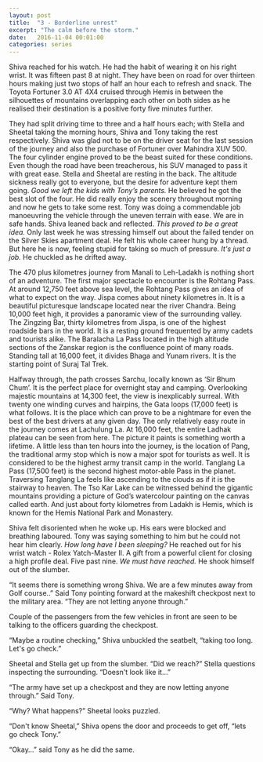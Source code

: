 ```yaml
---
layout: post
title:  "3 - Borderline unrest"
excerpt: "The calm before the storm."
date:   2016-11-04 00:01:00
categories: series
---
```

Shiva reached for his watch. He had the habit of wearing it on his right wrist. It was fifteen past 8 at night. They have been on road for over thirteen hours making just two stops of half an hour each to refresh and snack. The Toyota Fortuner 3.0 AT 4X4 cruised through Hemis in between the silhouettes of mountains overlapping each other on both sides as he realised their destination is a positive forty five minutes further.

They had split driving time to three and a half hours each; with Stella and Sheetal taking the morning hours, Shiva and Tony taking the rest respectively. Shiva was glad not to be on the driver seat for the last session of the journey and also the purchase of Fortuner over Mahindra XUV 500. The four cylinder engine proved to be the beast suited for these conditions. Even though the road have been treacherous, his SUV managed to pass it with great ease. Stella and Sheetal are resting in the back. The altitude sickness really got to everyone, but the desire for adventure kept them going. *Good we left the kids with Tony’s parents.* He believed he got the best slot of the four. He did really enjoy the scenery throughout morning and now he gets to take some rest. Tony was doing a commendable job manoeuvring the vehicle through the uneven terrain with ease. We are in safe hands. Shiva leaned back and reflected. *This proved to be a great idea.* Only last week he was stressing himself out about the failed tender on the Silver Skies apartment deal. He felt his whole career hung by a thread. But here he is now, feeling stupid for taking so much of pressure. *It's just a job.* He chuckled as he drifted away.

The 470 plus kilometres journey from Manali to Leh-Ladakh is nothing short of an adventure. The first major spectacle to encounter is the Rohtang Pass. At around 12,750 feet above sea level, the Rohtang Pass gives an idea of what to expect on the way. Jispa comes about ninety kilometres in. It is a beautiful picturesque landscape located near the river Chandra. Being 10,000 feet high, it provides a panoramic view of the surrounding valley. The Zingzing Bar, thirty kilometres from Jispa, is one of the highest roadside bars in the world. It is a resting ground frequented by army cadets and tourists alike. The Baralacha La Pass located in the high altitude sections of the Zanskar region is the confluence point of many roads. Standing tall at 16,000 feet, it divides Bhaga and Yunam rivers. It is the starting point of Suraj Tal Trek.

Halfway through, the path crosses Sarchu, locally known as ‘Sir Bhum Chum’. It is the perfect place for overnight stay and camping. Overlooking majestic mountains at 14,300 feet, the view is inexplicably surreal. With twenty one winding curves and hairpins, the Gata loops (17,000 feet) is what follows. It is the place which can prove to be a nightmare for even the best of the best drivers at any given day. The only relatively easy route in the journey comes at Lachulung La. At 16,000 feet, the entire Ladhak plateau can be seen from here. The picture it paints is something worth a lifetime. A little less than ten hours into the journey, is the location of Pang, the traditional army stop which is now a major spot for tourists as well. It is considered to be the highest army transit camp in the world. Tanglang La Pass (17,500 feet) is the second highest motor-able Pass in the planet. Traversing Tanglang La feels like ascending to the clouds as if it is the stairway to heaven. The Tso Kar Lake can be witnessed behind the gigantic mountains providing a picture of God’s watercolour painting on the canvas called earth. And just about forty kilometres from Ladakh is Hemis, which is known for the Hemis National Park and Monastery.

Shiva felt disoriented when he woke up. His ears were blocked and breathing laboured. Tony was saying something to him but he could not hear him clearly. *How long have I been sleeping?* He reached out for his wrist watch - Rolex Yatch-Master II. A gift from a powerful client for closing a high profile deal. Five past nine. *We must have reached.* He shook himself out of the slumber.

“It seems there is something wrong Shiva. We are a few minutes away from Golf course..” Said Tony pointing forward at the makeshift checkpost next to the military area. “They are not letting anyone through.”

Couple of the passengers from the few vehicles in front are seen to be talking to the officers guarding the checkpost.

“Maybe a routine checking,” Shiva unbuckled the seatbelt, “taking too long. Let's go check.”

Sheetal and Stella get up from the slumber. “Did we reach?” Stella questions inspecting the surrounding. “Doesn't look like it…”

“The army have set up a checkpost and they are now letting anyone through.” Said Tony.

“Why? What happens?” Sheetal looks puzzled.

“Don't know Sheetal,” Shiva opens the door and proceeds to get off, “lets go check Tony.”

“Okay…” said Tony as he did the same.